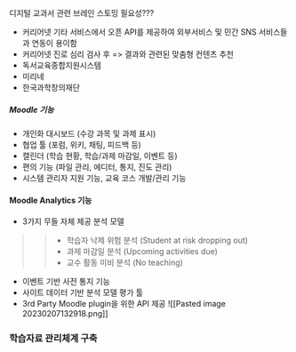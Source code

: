
디지털 교과서 관련 브레인 스토밍 필요성???

+ 커리어넷 기타 서비스에서 오픈 API를 제공하여 외부서비스 및 민간 SNS 서비스들과 연동이 용이함
+ 커리어넷 진로 심리 검사 후 => 결과와 관련된 맞춤형 컨텐츠 추천
+ 독서교육종합지원시스템
+ 미리네
+ 한국과학창의재단

##### Moodle 기능
+ 개인화 대시보드 (수강 과목 및 과제 표시)
+ 협업 툴 (포럼, 위키, 채팅, 피드백 등)
+ 캘린더 (학습 현황, 학습/과제 마감일, 이벤트 등)
+ 편의 기능 (파일 관리, 에디터, 통지, 진도 관리)
+ 시스템 관리자 지원 기능, 교육 코스 개발/관리 기능

#### Moodle Analytics 기능
+ 3가지 무들 자체 제공 분석 모델
>>- 학습자 낙제 위험 분석 (Student at risk dropping out)
>>- 과제 마감일 분석 (Upcoming activities due)
>>- 교수 활동 미비 분석 (No teaching)
+ 이벤트 기반 사전 통지 기능
+ 사이트 데이터 기반 분석 모델 평가 툴
+ 3rd Party Moodle plugin을 위한 API 제공
![[Pasted image 20230207132918.png]]

### 학습자료 관리체계 구축
